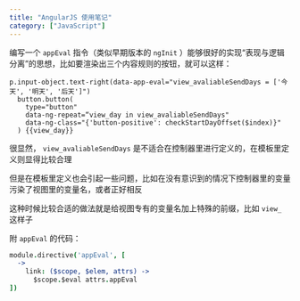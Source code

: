```yaml
---
title: "AngularJS 使用笔记"
category: ["JavaScript"]
---
```


编写一个 `appEval` 指令（类似早期版本的 `ngInit` ）能够很好的实现“表现与逻辑分离”的思想，比如要渲染出三个内容规则的按钮，就可以这样：

```jade
p.input-object.text-right(data-app-eval="view_avaliableSendDays = ['今天', '明天', '后天']")
  button.button(
    type="button"
    data-ng-repeat=“view_day in view_avaliableSendDays"
    data-ng-class="{'button-positive': checkStartDayOffset($index)}"
  ) {{view_day}}
```

很显然， `view_avaliableSendDays`  是不适合在控制器里进行定义的，在模板里定义则显得比较合理

但是在模板里定义也会引起一些问题，比如在没有意识到的情况下控制器里的变量污染了视图里的变量名，或者正好相反

这种时候比较合适的做法就是给视图专有的变量名加上特殊的前缀，比如 `view_` 这样子

附 `appEval` 的代码：

```coffeescript
module.directive('appEval', [
  ->
    link: ($scope, $elem, attrs) ->
      $scope.$eval attrs.appEval
])
```

